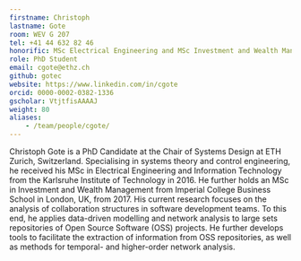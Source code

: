 ```yaml
---
firstname: Christoph
lastname: Gote
room: WEV G 207
tel: +41 44 632 82 46
honorific: MSc Electrical Engineering and MSc Investment and Wealth Management
role: PhD Student
email: cgote@ethz.ch
github: gotec
website: https://www.linkedin.com/in/cgote
orcid: 0000-0002-0382-1336
gscholar: VtjtfisAAAAJ
weight: 80
aliases:
    - /team/people/cgote/
---
```


Christoph Gote is a PhD Candidate at the Chair of Systems Design at ETH Zurich, Switzerland. Specialising in systems theory and control engineering, he received his MSc in Electrical Engineering and Information Technology from the Karlsruhe Institute of Technology in 2016. He further holds an MSc in Investment and Wealth Management from Imperial College Business School in London, UK, from 2017. His current research focuses on the analysis of collaboration structures in software development teams. To this end, he applies data-driven modelling and network analysis to large sets repositories of Open Source Software (OSS) projects. He further develops tools to facilitate the extraction of information from OSS repositories, as well as methods for temporal- and higher-order network analysis.

